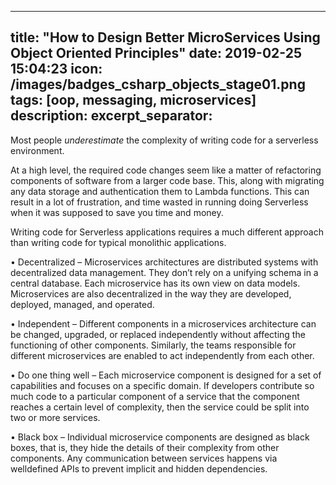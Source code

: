 
---
title:  "How to Design Better MicroServices Using Object Oriented Principles"
date:   2019-02-25 15:04:23
icon: /images/badges_csharp_objects_stage01.png
tags: [oop, messaging, microservices]
description: 
excerpt_separator: <!--more-->
---
Most people *underestimate* the complexity of writing code for a serverless environment. 

At a high level, the required code changes seem like a matter of refactoring components of software from a larger code base. This, along with migrating any data storage and authentication  them to Lambda functions. This can result in a lot of frustration, and time wasted in running doing Serverless when it was supposed to save you time and money. 

Writing code for Serverless applications requires a much different approach than writing code for typical monolithic applications.




• Decentralized – Microservices architectures are distributed systems
with decentralized data management. They don’t rely on a unifying
schema in a central database. Each microservice has its own view on
data models. Microservices are also decentralized in the way they are
developed, deployed, managed, and operated.

• Independent – Different components in a microservices architecture
can be changed, upgraded, or replaced independently without affecting
the functioning of other components. Similarly, the teams responsible
for different microservices are enabled to act independently from each
other.

• Do one thing well – Each microservice component is designed for a
set of capabilities and focuses on a specific domain. If developers
contribute so much code to a particular component of a service that the
component reaches a certain level of complexity, then the service could
be split into two or more services.

• Black box – Individual microservice components are designed as black
boxes, that is, they hide the details of their complexity from other
components. Any communication between services happens via welldefined APIs to prevent implicit and hidden dependencies.
